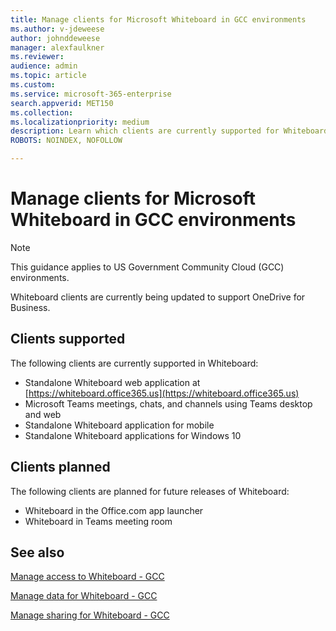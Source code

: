 ```yaml
---
title: Manage clients for Microsoft Whiteboard in GCC environments
ms.author: v-jdeweese
author: johnddeweese
manager: alexfaulkner
ms.reviewer: 
audience: admin
ms.topic: article
ms.custom: 
ms.service: microsoft-365-enterprise
search.appverid: MET150
ms.collection: 
ms.localizationpriority: medium
description: Learn which clients are currently supported for Whiteboard.
ROBOTS: NOINDEX, NOFOLLOW

---
```


# Manage clients for Microsoft Whiteboard in GCC environments

> [!NOTE]
> This guidance applies to US Government Community Cloud (GCC) environments.

Whiteboard clients are currently being updated to support OneDrive for Business.

## Clients supported

The following clients are currently supported in Whiteboard:

- Standalone Whiteboard web application at [https://whiteboard.office365.us](https://whiteboard.office365.us)
- Microsoft Teams meetings, chats, and channels using Teams desktop and web
- Standalone Whiteboard application for mobile
- Standalone Whiteboard applications for Windows 10

## Clients planned

The following clients are planned for future releases of Whiteboard:

- Whiteboard in the Office.com app launcher
- Whiteboard in Teams meeting room


## See also

[Manage access to Whiteboard - GCC](manage-whiteboard-access-gcc.md)

[Manage data for Whiteboard - GCC](manage-data-gcc.md)

[Manage sharing for Whiteboard - GCC](manage-sharing-gcc.md)
